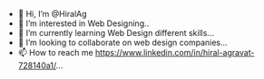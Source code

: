 - 👋 Hi, I’m @HiralAg
- 👀 I’m interested in Web Designing..
- 🌱 I’m currently learning Web Design different skills...
- 💞️ I’m looking to collaborate on web design companies...
- 📫 How to reach me https://www.linkedin.com/in/hiral-agravat-728140a1/...

<!---
HiralAg/HiralAg is a ✨ special ✨ repository because its `README.md` (this file) appears on your GitHub profile.
You can click the Preview link to take a look at your changes.
--->
